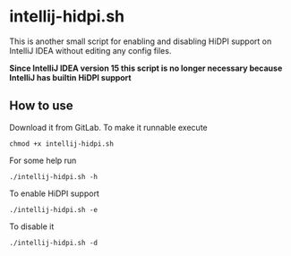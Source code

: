 # intellij-hidpi.sh

This is another small script for enabling and disabling HiDPI support on IntelliJ IDEA without editing any config files.

**Since IntelliJ IDEA version 15 this script is no longer necessary because IntelliJ has builtin HiDPI support**

## How to use

Download it from GitLab. To make it runnable execute

~~~~~
chmod +x intellij-hidpi.sh
~~~~~

For some help run

~~~~~
./intellij-hidpi.sh -h
~~~~~

To enable HiDPI support

~~~~~
./intellij-hidpi.sh -e
~~~~~

To disable it

~~~~~
./intellij-hidpi.sh -d
~~~~~